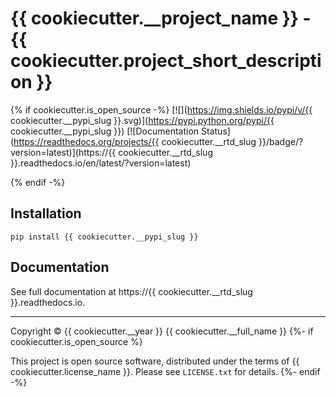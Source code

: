 # {{ cookiecutter.__project_name }} - {{ cookiecutter.project_short_description }}

{% if cookiecutter.is_open_source -%}
[![](https://img.shields.io/pypi/v/{{ cookiecutter.__pypi_slug }}.svg)](https://pypi.python.org/pypi/{{ cookiecutter.__pypi_slug }})
[![Documentation Status](https://readthedocs.org/projects/{{ cookiecutter.__rtd_slug }}/badge/?version=latest)](https://{{ cookiecutter.__rtd_slug }}.readthedocs.io/en/latest/?version=latest)

{% endif -%}
## Installation

`pip install {{ cookiecutter.__pypi_slug }}`

## Documentation

See full documentation at https://{{ cookiecutter.__rtd_slug }}.readthedocs.io.

----

Copyright &copy; {{ cookiecutter.__year }} {{ cookiecutter.__full_name }}
{%- if cookiecutter.is_open_source %}

This project is open source software, distributed under the terms of {{ cookiecutter.license_name }}.
Please see `LICENSE.txt` for details.
{%- endif -%}
